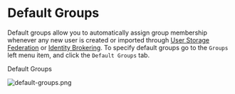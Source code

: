 # Default Groups

Default groups allow you to automatically assign group membership whenever any new user is created or imported through [User Storage Federation](https://wjw465150.gitbooks.io/keycloak-documentation/content/server\_admin/topics/user-federation.html#\_user-storage-federation) or [Identity Brokering](https://wjw465150.gitbooks.io/keycloak-documentation/content/server\_admin/topics/identity-broker.html#\_identity\_broker). To specify default groups go to the `Groups` left menu item, and click the `Default Groups` tab.

Default Groups

![default-groups.png](https://wjw465150.gitbooks.io/keycloak-documentation/content/server\_admin/keycloak-images/default-groups.png)

